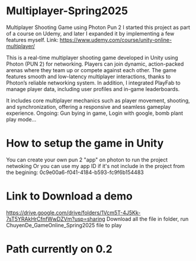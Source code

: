 # Multiplayer-Spring2025
 Multiplayer Shooting Game using Photon Pun 2
 I started this project as part of a course on Udemy, and later I expanded it by implementing a few features myself.
 Link: https://www.udemy.com/course/unity-online-multiplayer/

 This is a real-time multiplayer shooting game developed in Unity using Photon (PUN 2) for networking. Players can join dynamic, action-packed arenas where they team up or compete against each other. The game features smooth and low-latency multiplayer interactions, thanks to Photon’s reliable networking system. In addition, I integrated PlayFab to manage player data, including user profiles and in-game leaderboards.

It includes core multiplayer mechanics such as player movement, shooting, and synchronization, offering a responsive and seamless gameplay experience.
Ongoing: Gun bying in game, Login with google, bomb plant play mode...


# How to setup the game in Unity
You can create your own pun 2 "app" on photon to run the project netwoking
Or you can use my app ID if it's not include in the project from the begining: 0c9e00a6-f041-4184-b593-fc9f6b154483

# Link to Download a demo
https://drive.google.com/drive/folders/1Vcm5T-4J5Kk-7sT5YRAkHrCfnfWwDZVm?usp=sharing
Download all the file in folder, run ChuyenDe_GameOnline_Spring2025 file to play

# Path currently on 0.2
